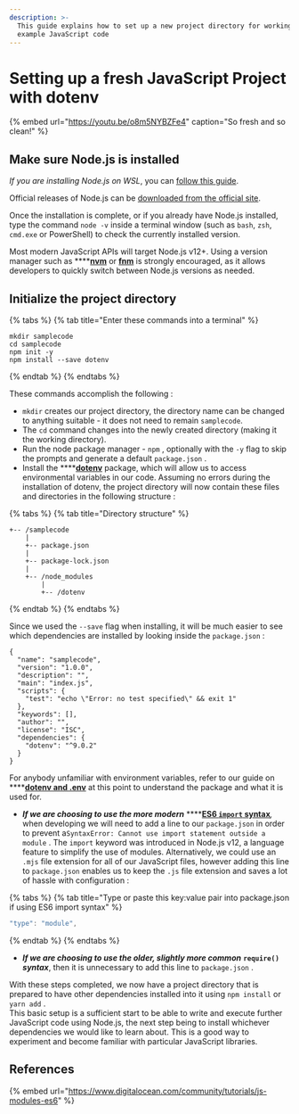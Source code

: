 ```yaml
---
description: >-
  This guide explains how to set up a new project directory for working with
  example JavaScript code
---
```


# Setting up a fresh JavaScript Project with dotenv

{% embed url="https://youtu.be/o8m5NYBZFe4" caption="So fresh and so clean!" %}

## Make sure Node.js is installed

_If you are installing Node.js on WSL_, you can [follow this guide](https://docs.microsoft.com/en-ca/windows/dev-environment/javascript/nodejs-on-wsl). 

Official releases of Node.js can be [downloaded from the official site](https://nodejs.org/en/download/).

Once the installation is complete, or if you already have Node.js installed, type the command `node -v` inside a terminal window \(such as `bash`, `zsh`, `cmd.exe` or PowerShell\) to check the currently installed version.

Most modern JavaScript APIs will target Node.js v12+. Using a version manager such as ****[**nvm**](https://github.com/nvm-sh/nvm) or [**fnm**](https://github.com/Schniz/fnm) is strongly encouraged, as it allows developers to quickly switch between Node.js versions as needed.

## Initialize the project directory

{% tabs %}
{% tab title="Enter these commands into a terminal" %}
```text
mkdir samplecode
cd samplecode
npm init -y
npm install --save dotenv
```
{% endtab %}
{% endtabs %}

These commands accomplish the following :

* `mkdir` creates our project directory, the directory name can be changed to anything suitable - it does not need to remain `samplecode`.
*  The `cd` command changes into the newly created directory \(making it the working directory\).
*  Run the node package manager - `npm` , optionally with the `-y` flag to skip the prompts and generate a default `package.json` .
*  Install the ****[**dotenv**](https://www.npmjs.com/package/dotenv) package, which will allow us to access environmental variables in our code.   Assuming no errors during the installation of dotenv, the project directory will now contain these files and directories in the following structure :

{% tabs %}
{% tab title="Directory structure" %}
```text
+-- /samplecode
    |
    +-- package.json
    |
    +-- package-lock.json
    |
    +-- /node_modules
        |  
        +-- /dotenv
```
{% endtab %}
{% endtabs %}

Since we used the `--save` flag when installing, it will be much easier to see which dependencies are installed by looking inside the `package.json` :

```text
{
  "name": "samplecode",
  "version": "1.0.0",
  "description": "",
  "main": "index.js",
  "scripts": {
    "test": "echo \"Error: no test specified\" && exit 1"
  },
  "keywords": [],
  "author": "",
  "license": "ISC",
  "dependencies": {
    "dotenv": "^9.0.2"
  }
}
```

For anybody unfamiliar with environment variables, refer to our guide on ****[**dotenv and .env**](dotenv-and-.env.md) at this point to understand the package and what it is used for.

* _**If we are choosing to use the more modern**_ ****[**ES6 `import` syntax**](https://www.digitalocean.com/community/tutorials/js-modules-es6)_,_ when developing we will need to add a line to our `package.json` in order to prevent a`SyntaxError: Cannot use import statement outside a module` .  The `import` keyword was introduced in Node.js v12, a language feature to simplify the use of modules. Alternatively, we could use an `.mjs` file extension for all of our JavaScript files, however adding this line to `package.json` enables us to keep the `.js` file extension and saves a lot of  hassle with configuration : 

{% tabs %}
{% tab title="Type or paste this key:value pair into package.json if using ES6 import syntax" %}
```javascript
"type": "module",
```
{% endtab %}
{% endtabs %}

* _**If we are choosing to use the older, slightly more common**_ **`require()`** _**syntax**_, then it is unnecessary to add this line to `package.json` . 

With these steps completed, we now have a project directory that is prepared to have other dependencies installed into it using `npm install` or `yarn add` .  
This basic setup is a sufficient start to be able to write and execute further JavaScript code using Node.js, the next step being to install whichever dependencies we would like to learn about. This is a good way to experiment and become familiar with particular JavaScript libraries.

## References

{% embed url="https://www.digitalocean.com/community/tutorials/js-modules-es6" %}



